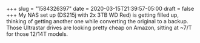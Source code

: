 +++
slug = "1584326397"
date = 2020-03-15T21:39:57-05:00
draft = false
+++
My NAS set up (DS215j with 2x 3TB WD Red) is getting filled up, thinking of getting another one while converting the original to a backup. Those Ultrastar drives are looking pretty cheap on Amazon, sitting at ~7/T for those 12/14T models.